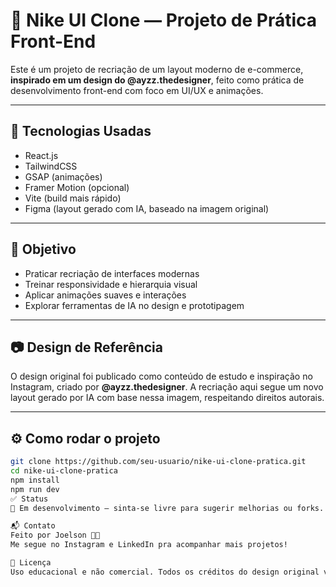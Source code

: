# 🧪 Nike UI Clone — Projeto de Prática Front-End

Este é um projeto de recriação de um layout moderno de e-commerce, **inspirado em um design do @ayzz.thedesigner**, feito como prática de desenvolvimento front-end com foco em UI/UX e animações.

---

## 🚀 Tecnologias Usadas

- React.js
- TailwindCSS
- GSAP (animações)
- Framer Motion (opcional)
- Vite (build mais rápido)
- Figma (layout gerado com IA, baseado na imagem original)

---

## 🎯 Objetivo

- Praticar recriação de interfaces modernas
- Treinar responsividade e hierarquia visual
- Aplicar animações suaves e interações
- Explorar ferramentas de IA no design e prototipagem

---

## 📷 Design de Referência

O design original foi publicado como conteúdo de estudo e inspiração no Instagram, criado por **@ayzz.thedesigner**. A recriação aqui segue um novo layout gerado por IA com base nessa imagem, respeitando direitos autorais.

---

## ⚙️ Como rodar o projeto

```bash
git clone https://github.com/seu-usuario/nike-ui-clone-pratica.git
cd nike-ui-clone-pratica
npm install
npm run dev
✅ Status
🔨 Em desenvolvimento — sinta-se livre para sugerir melhorias ou forks.

📬 Contato
Feito por Joelson 👨‍💻
Me segue no Instagram e LinkedIn pra acompanhar mais projetos!

📄 Licença
Uso educacional e não comercial. Todos os créditos do design original vão para @ayzz.thedesigner.